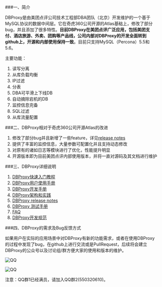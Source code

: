###一、简介

DBProxy是由美团点评公司技术工程部DBA团队（北京）开发维护的一个基于MySQL协议的数据中间层。它在奇虎360公司开源的Atlas基础上，修改了部分bug，并且添加了很多特性。**目前DBProxy在美团点评广泛应用，包括美团支付、酒店旅游、外卖、团购等产品线，公司内部对DBProxy的开发全面转到github上，开源和内部使用保持一致**。目前只支持MySQL（Percona）5.5和5.6。

主要功能：

1. 读写分离
2. 从库负载均衡
3. IP过滤
4. 分表
5. DBA可平滑上下线DB
6. 自动摘除宕机的DB
7. 监控信息完备
8. SQL过滤
9. 从库流量配置

###二、DBProxy相对于奇虎360公司开源Atlas的改进

1. 修改了部分bug并且新增了一些feature，详见[release notes](./doc/RELEASE_NOTES.md)
2. 提供了丰富的监控信息，大量参数可配置化并且支持动态修改
3. 对原有的诸如日志等模块进行了优化，性能提升明显
4. 开源版本即为目前美团点评内部使用版本，并将一直对源码及其文档进行维护


###三、DBProxy详细说明

1. [DBProxy快速入门教程](./doc/QUICK_START.md)
2. [DBProxy用户使用手册](./doc/USER_GUIDE.md)
3. [DBProxy开发手册](./doc/PROGRAMMING_GUIDE.md)
4. [DBProxy架构和实践](./doc/THEORY_PRACTICES.md)
5. [DBProxy release notes](./doc/RELEASE_NOTES.md)
6. [DBProxy 测试手册](./doc/TEST_GUIDE.md)
7. [FAQ](./doc/FAQ.md)
8. [DBProxy开发规范](./doc/DEVELOPMENT_NORM.md)

###四、DBProxy的需求及Bug反馈方式

如果用户在实际的应用场景中对DBProxy有新的功能需求，或者在使用DBProxy的过程中发现了bug，在github上进行交流或是PullRequest，后续将会建立DBProxy的公众号以及讨论组/群方便大家的使用和版本的维护。

![QQ](./doc/img/DBProxy用户交流群群二维码.png)

![QQ](./doc/img/DBProxy用户交流群2群二维码.png)

注意：QQ群1已经满员，请加入QQ群2(550320610)。
